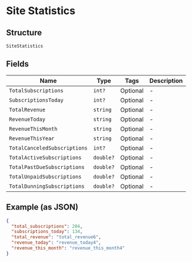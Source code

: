 
# Site Statistics

## Structure

`SiteStatistics`

## Fields

| Name | Type | Tags | Description |
|  --- | --- | --- | --- |
| `TotalSubscriptions` | `int?` | Optional | - |
| `SubscriptionsToday` | `int?` | Optional | - |
| `TotalRevenue` | `string` | Optional | - |
| `RevenueToday` | `string` | Optional | - |
| `RevenueThisMonth` | `string` | Optional | - |
| `RevenueThisYear` | `string` | Optional | - |
| `TotalCanceledSubscriptions` | `int?` | Optional | - |
| `TotalActiveSubscriptions` | `double?` | Optional | - |
| `TotalPastDueSubscriptions` | `double?` | Optional | - |
| `TotalUnpaidSubscriptions` | `double?` | Optional | - |
| `TotalDunningSubscriptions` | `double?` | Optional | - |

## Example (as JSON)

```json
{
  "total_subscriptions": 204,
  "subscriptions_today": 134,
  "total_revenue": "total_revenue6",
  "revenue_today": "revenue_today4",
  "revenue_this_month": "revenue_this_month4"
}
```

